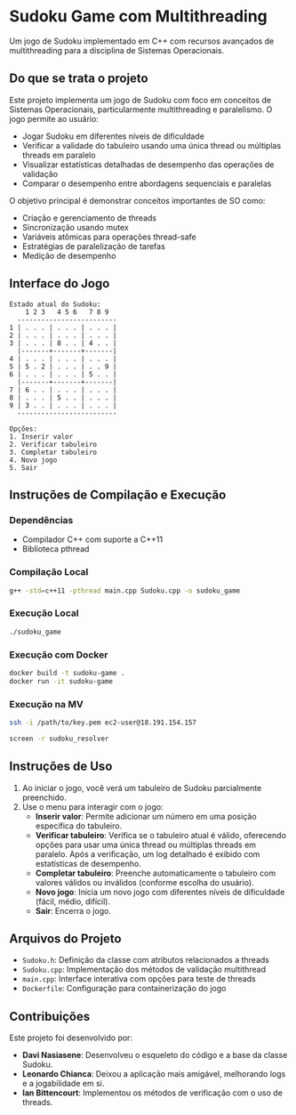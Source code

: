 # Sudoku Game com Multithreading

Um jogo de Sudoku implementado em C++ com recursos avançados de multithreading para a disciplina de Sistemas Operacionais.

## Do que se trata o projeto

Este projeto implementa um jogo de Sudoku com foco em conceitos de Sistemas Operacionais, particularmente multithreading e paralelismo. O jogo permite ao usuário:

- Jogar Sudoku em diferentes níveis de dificuldade
- Verificar a validade do tabuleiro usando uma única thread ou múltiplas threads em paralelo
- Visualizar estatísticas detalhadas de desempenho das operações de validação
- Comparar o desempenho entre abordagens sequenciais e paralelas

O objetivo principal é demonstrar conceitos importantes de SO como:
- Criação e gerenciamento de threads
- Sincronização usando mutex
- Variáveis atômicas para operações thread-safe
- Estratégias de paralelização de tarefas
- Medição de desempenho

## Interface do Jogo

```
Estado atual do Sudoku:   
    1 2 3   4 5 6   7 8 9      
  -------------------------
1 | . . . | . . . | . . . |
2 | . . . | . . . | . . . |
3 | . . . | 8 . . | 4 . . |
  |-------+-------+-------|
4 | . . . | . . . | . . . |
5 | 5 . 2 | . . . | . . 9 |
6 | . . . | . . . | 5 . . |
  |-------+-------+-------|
7 | 6 . . | . . . | . . . |
8 | . . . | 5 . . | . . . |
9 | 3 . . | . . . | . . . |
  -------------------------

Opções:
1. Inserir valor
2. Verificar tabuleiro
3. Completar tabuleiro
4. Novo jogo
5. Sair
```

## Instruções de Compilação e Execução

### Dependências

- Compilador C++ com suporte a C++11
- Biblioteca pthread

### Compilação Local

```bash
g++ -std=c++11 -pthread main.cpp Sudoku.cpp -o sudoku_game
```

### Execução Local

```bash
./sudoku_game
```

### Execução com Docker

```bash
docker build -t sudoku-game .
docker run -it sudoku-game
```

### Execução na MV

```bash
ssh -i /path/to/key.pem ec2-user@18.191.154.157
```

```bash
screen -r sudoku_resolver
```

## Instruções de Uso

1. Ao iniciar o jogo, você verá um tabuleiro de Sudoku parcialmente preenchido.
2. Use o menu para interagir com o jogo:
   - **Inserir valor**: Permite adicionar um número em uma posição específica do tabuleiro.
   - **Verificar tabuleiro**: Verifica se o tabuleiro atual é válido, oferecendo opções para usar uma única thread ou múltiplas threads em paralelo. Após a verificação, um log detalhado é exibido com estatísticas de desempenho.
   - **Completar tabuleiro**: Preenche automaticamente o tabuleiro com valores válidos ou inválidos (conforme escolha do usuário).
   - **Novo jogo**: Inicia um novo jogo com diferentes níveis de dificuldade (fácil, médio, difícil).
   - **Sair**: Encerra o jogo.

## Arquivos do Projeto

- `Sudoku.h`: Definição da classe com atributos relacionados a threads
- `Sudoku.cpp`: Implementação dos métodos de validação multithread
- `main.cpp`: Interface interativa com opções para teste de threads
- `Dockerfile`: Configuração para containerização do jogo

## Contribuições

Este projeto foi desenvolvido por:

- **Davi Nasiasene**: Desenvolveu o esqueleto do código e a base da classe Sudoku.
- **Leonardo Chianca**: Deixou a aplicação mais amigável, melhorando logs e a jogabilidade em si.
- **Ian Bittencourt**: Implementou os métodos de verificação com o uso de threads.